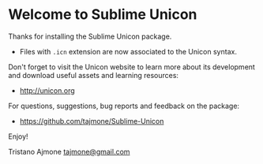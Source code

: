 # Welcome to Sublime Unicon

Thanks for installing the Sublime Unicon package.

- Files with `.icn` extension are now associated to the Unicon syntax.

Don't forget to visit the Unicon website to learn more about its development
and download useful assets and learning resources:

- http://unicon.org

For questions, suggestions, bug reports and feedback on the package:

- https://github.com/tajmone/Sublime-Unicon

Enjoy!

Tristano Ajmone <tajmone@gmail.com>
